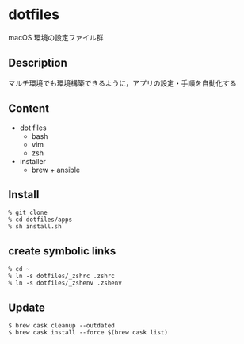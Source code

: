 # dotfiles

macOS 環境の設定ファイル群

## Description

マルチ環境でも環境構築できるように，アプリの設定・手順を自動化する

## Content

- dot files
  - bash
  - vim
  - zsh
- installer
  - brew + ansible

## Install

```
% git clone
% cd dotfiles/apps
% sh install.sh
```

## create symbolic links

```
% cd ~
% ln -s dotfiles/_zshrc .zshrc
% ln -s dotfiles/_zshenv .zshenv
```

## Update

```
$ brew cask cleanup --outdated
$ brew cask install --force $(brew cask list)
```
